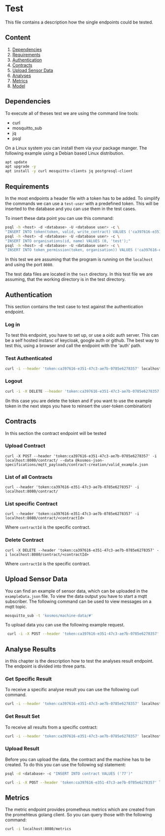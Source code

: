 # Test

This file contains a description how the single endpoints could be tested.

## Content
1. [Dependencies](#dependencies)
1. [Requirements](#requirements)
1. [Authentication](#authentication)
1. [Contracts](#contracts)
1. [Upload Sensor Data](#upload-sensor-data)
1. [Analyses](#analyse-results)
1. [Metrics](#metrics)
1. [Model](#model)

[//]: <> (TODO https://gitlab.inovex.de/proj-kosmos/kosmos-analyses-cloud-connector/-/issues/5)
## Dependencies
To execute all of theses test we are using the command line tools:
- curl
- mosquitto\_sub
- jq
- psql

On a Linux system you can install them via your package manger.
The following example using a Debian based Linux distribution.
```bash
apt update
apt upgrade -y
apt install -y curl mosquitto-clients jq postgresql-client
```

## Requirements
In the most endpoints a header file with a token has to be added. To simplify the commands we can use a `test-user`
with a predefined token. This will be inserted to the database and you can use them in the test cases.

To insert these data point you can use this command:
```bash
psql -h <host> -d <database> -U <database user> -c \
"INSERT INTO token(token, valid, write_contract) VALUES ('ca397616-e351-47c3-ae7b-0785e6278357', NOW() + '5h', 't');"
psql -h <host> -d <database> -U <database user> -c \
"INSERT INTO organisations(id, name) VALUES (0, 'test');"
psql -h <host> -d <database> -U <database user> -c \
"INSERT INTO token_permission(token, organisation)) VALUES ('ca397616-e351-47c3-ae7b-0785e6278357', 0);"
```

In this test we are assuming that the program is running on the `localhost` and using the port `8080`.

The test data files are located in the `test` directory. In this test file we are assuming, that the working directory
is in the test directory.

## Authentication
This section contains the test case to test against the authentication endpoint. 


### Log in
To test this endpoint, you have to set up, or use a oidc auth server. This can be a self hosted instanc of keycloak, google auth or github. The best way to test this, using a browser and
call the endpoint with the 'auth' path.

### Test Authenticated
```bash
curl -i --header 'token:ca397616-e351-47c3-ae7b-0785e6278357' localhost:8080/auth
```

### Logout
```bash
curl -i -X DELETE --header 'token:ca397616-e351-47c3-ae7b-0785e6278357' localhost:8080/auth
```
(In this case you are delete the token and if you want to use the example token in the next steps you have
to reinsert the user-token combination)

## Contracts
In this section the contract endpoint will be tested

### Upload Contract
```
curl -X POST --header 'token:ca397616-e351-47c3-ae7b-0785e6278357' -i localhost:8080/contract/ --data @kosmos-json-specifications/mqtt_payloads/contract-creation/valid_example.json
```

### List of all Contracts
```
curl --header 'token:ca397616-e351-47c3-ae7b-0785e6278357' -i localhost:8080/contract/
```

### List specific Contract
```
curl --header 'token:ca397616-e351-47c3-ae7b-0785e6278357' -i localhost:8080/contract/<contractId>
```
Where `contractId` is the specific contract.

### Delete Contract
```
curl -X DELETE --header 'token:ca397616-e351-47c3-ae7b-0785e6278357' -i localhost:8080/contract/<contractId>
```

Where `contractId` is the specific contract.

## Upload Sensor Data
You can find an example of sensor data, which can be uploaded in the `exampleData.json` file.
To view the data output you have to start a mqtt subscriber. The following command can be used to
view messages on a mqtt topic.
```bash
mosquitto_sub -t 'kosmos/machine-data/#'
```

To upload data you can use the following example request.
```bash
 curl -i -X POST --header 'token:ca397616-e351-47c3-ae7b-0785e6278357' localhost:8080/machine-data/ --data @exampleData.json
```
## Analyse Results
in this chapter is the description how to test the analyses result endpoint. The 
endpoint is divided into three parts.

### Get Specific Result
To receive a specific analyse result you can use the following curl command. 
```bash
curl -i --header 'token:ca397616-e351-47c3-ae7b-0785e6278357' localhost:8080/analysis/77/8
```

### Get Result Set
To receive all results from a specific contract:
```bash
curl -i --header 'token:ca397616-e351-47c3-ae7b-0785e6278357' localhost:8080/analysis/77
```


### Upload Result
Before you can upload the data, the contract and the machine has to be created. To do this you can use the following sql statement:
```bash
psql -d <database> -c "INSERT INTO contract VALUES ('77')"
```
```bash
curl -i -X POST --header 'token:ca397616-e351-47c3-ae7b-0785e6278357' localhost:8080/analyses/77/mach1/sens1 --data @exampleAnalyseResult.json
```

## Metrics
The metric endpoint provides prometheus metrics which are created from the promehteus golang client. So you can query those with the following
command:
```bash
curl -i localhost:8080/metrics
```
